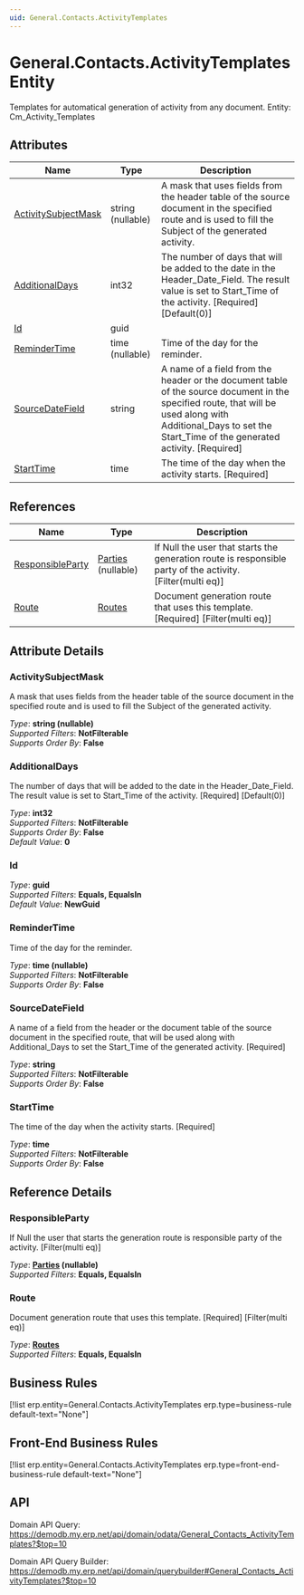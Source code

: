 ```yaml
---
uid: General.Contacts.ActivityTemplates
---
```

# General.Contacts.ActivityTemplates Entity

Templates for automatical generation of activity from any document. Entity: Cm_Activity_Templates

## Attributes

| Name | Type | Description |
| ---- | ---- | --- |
| [ActivitySubjectMask](General.Contacts.ActivityTemplates.md#activitysubjectmask) | string (nullable) | A mask that uses fields from the header table of the source document in the specified route and is used to fill the Subject of the generated activity. 
| [AdditionalDays](General.Contacts.ActivityTemplates.md#additionaldays) | int32 | The number of days that will be added to the date in the Header_Date_Field. The result value is set to Start_Time of the activity. [Required] [Default(0)] 
| [Id](General.Contacts.ActivityTemplates.md#id) | guid |  
| [ReminderTime](General.Contacts.ActivityTemplates.md#remindertime) | time (nullable) | Time of the day for the reminder. 
| [SourceDateField](General.Contacts.ActivityTemplates.md#sourcedatefield) | string | A name of a field from the header or the document table of the source document in the specified route, that will be used along with Additional_Days to set the Start_Time of the generated activity. [Required] 
| [StartTime](General.Contacts.ActivityTemplates.md#starttime) | time | The time of the day when the activity starts. [Required] 

## References

| Name | Type | Description |
| ---- | ---- | --- |
| [ResponsibleParty](General.Contacts.ActivityTemplates.md#responsibleparty) | [Parties](General.Contacts.Parties.md) (nullable) | If Null the user that starts the generation route is responsible party of the activity. [Filter(multi eq)] |
| [Route](General.Contacts.ActivityTemplates.md#route) | [Routes](Systems.Workflow.Routes.md) | Document generation route that uses this template. [Required] [Filter(multi eq)] |


## Attribute Details

### ActivitySubjectMask

A mask that uses fields from the header table of the source document in the specified route and is used to fill the Subject of the generated activity.

_Type_: **string (nullable)**  
_Supported Filters_: **NotFilterable**  
_Supports Order By_: **False**  

### AdditionalDays

The number of days that will be added to the date in the Header_Date_Field. The result value is set to Start_Time of the activity. [Required] [Default(0)]

_Type_: **int32**  
_Supported Filters_: **NotFilterable**  
_Supports Order By_: **False**  
_Default Value_: **0**  

### Id

_Type_: **guid**  
_Supported Filters_: **Equals, EqualsIn**  
_Default Value_: **NewGuid**  

### ReminderTime

Time of the day for the reminder.

_Type_: **time (nullable)**  
_Supported Filters_: **NotFilterable**  
_Supports Order By_: **False**  

### SourceDateField

A name of a field from the header or the document table of the source document in the specified route, that will be used along with Additional_Days to set the Start_Time of the generated activity. [Required]

_Type_: **string**  
_Supported Filters_: **NotFilterable**  
_Supports Order By_: **False**  

### StartTime

The time of the day when the activity starts. [Required]

_Type_: **time**  
_Supported Filters_: **NotFilterable**  
_Supports Order By_: **False**  


## Reference Details

### ResponsibleParty

If Null the user that starts the generation route is responsible party of the activity. [Filter(multi eq)]

_Type_: **[Parties](General.Contacts.Parties.md) (nullable)**  
_Supported Filters_: **Equals, EqualsIn**  

### Route

Document generation route that uses this template. [Required] [Filter(multi eq)]

_Type_: **[Routes](Systems.Workflow.Routes.md)**  
_Supported Filters_: **Equals, EqualsIn**  



## Business Rules

[!list erp.entity=General.Contacts.ActivityTemplates erp.type=business-rule default-text="None"]

## Front-End Business Rules

[!list erp.entity=General.Contacts.ActivityTemplates erp.type=front-end-business-rule default-text="None"]

## API

Domain API Query:
<https://demodb.my.erp.net/api/domain/odata/General_Contacts_ActivityTemplates?$top=10>

Domain API Query Builder:
<https://demodb.my.erp.net/api/domain/querybuilder#General_Contacts_ActivityTemplates?$top=10>

